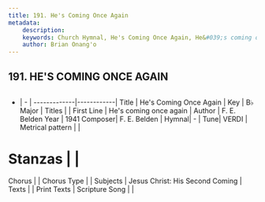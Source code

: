 ```yaml
---
title: 191. He's Coming Once Again
metadata:
    description: 
    keywords: Church Hymnal, He's Coming Once Again, He&#039;s coming once again, 
    author: Brian Onang'o
---
```



## 191. HE'S COMING ONCE AGAIN

```txt

```

- |   -  |
-------------|------------|
Title | He's Coming Once Again |
Key | B♭ Major |
Titles |  |
First Line | He&#039;s coming once again |
Author | F. E. Belden
Year | 1941
Composer| F. E. Belden |
Hymnal|  - |
Tune| VERDI |
Metrical pattern | |
# Stanzas |  |
Chorus |  |
Chorus Type |  |
Subjects | Jesus Christ: His Second Coming |
Texts |  |
Print Texts | 
Scripture Song |  |
  
